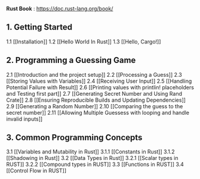 **Rust Book** : https://doc.rust-lang.org/book/

## 1. Getting Started 

1.1 [[Installation]]
1.2 [[Hello World In Rust]]
1.3 [[Hello, Cargo!]]

## 2. Programming a Guessing Game

2.1 [[Introduction and the project setup]]
2.2 [[Processing a Guess]]
2.3 [[Storing Values with Variables]]
2.4 [[Receiving User Input]]
2.5 [[Handling Potential Failure with Result]]
2.6 [[Printing values with printlin! placeholders and Testing first part]]
2.7 [[Generating Secret Number and Using Rand Crate]]
2.8 [[Ensuring Reproducible Builds and Updating Dependencies]]
2.9 [[Generating a Random Number]]
2.10 [[Comparing the guess to the secret number]]
2.11 [[Allowing Multiple Guessess with looping and handle invalid inputs]]

## 3. Common Programming Concepts

3.1 [[Variables and Mutability in Rust]]
	3.1.1 [[Constants in Rust]]
	3.1.2 [[Shadowing in Rust]]
3.2 [[Data Types in Rust]]
	3.2.1 [[Scalar types in RUST]]
	3.2.2 [[Compound types in RUST]]
3.3 [[Functions in RUST]]
3.4 [[Control Flow in RUST]]
